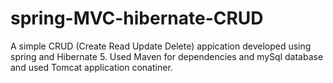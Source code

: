 # spring-MVC-hibernate-CRUD
 A simple CRUD (Create Read Update Delete) appication developed using spring and Hibernate 5. Used Maven for dependencies and mySql database and used Tomcat application conatiner. 
 
